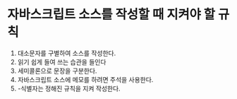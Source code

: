 # 자바스크립트 소스를 작성할 때 지켜야 할 규칙

1. 대소문자를 구별하여 소스를 작성한다.
2. 읽기 쉽게 들여 쓰는 습관을 들인다
3. 세미콜론으로 문장을 구분한다.
4. 자바스크립트 소스에 메모를 하려면 주석을 사용한다.
5. -식별자는 정해진 규칙을 지켜 작성한다.